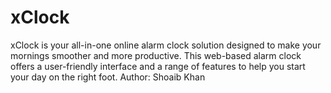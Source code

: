 # xClock
xClock is your all-in-one online alarm clock solution designed to make your mornings smoother and more productive. This web-based alarm clock offers a user-friendly interface and a range of features to help you start your day on the right foot.<be>
Author: Shoaib Khan
